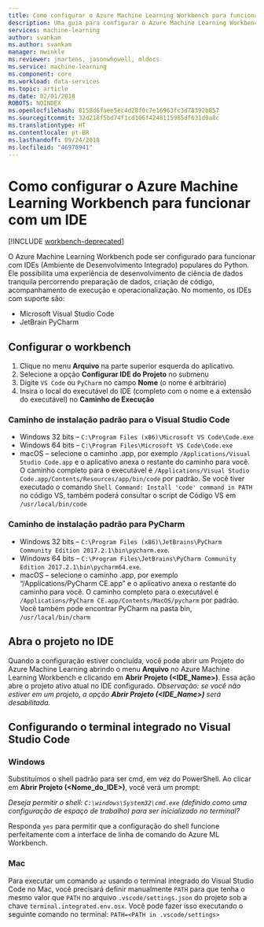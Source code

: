 ```yaml
---
title: Como configurar o Azure Machine Learning Workbench para funcionar com um IDE?  | Microsoft Docs
description: Uma guia para configurar o Azure Machine Learning Workbench para funcionar com o seu IDE.
services: machine-learning
author: svankam
ms.author: svankam
manager: mwinkle
ms.reviewer: jmartens, jasonwhowell, mldocs
ms.service: machine-learning
ms.component: core
ms.workload: data-services
ms.topic: article
ms.date: 02/01/2018
ROBOTS: NOINDEX
ms.openlocfilehash: 8158d6faee5ec4d28f0c7e16963fc3d78392b857
ms.sourcegitcommit: 32d218f5bd74f1cd106f4248115985df631d0a8c
ms.translationtype: HT
ms.contentlocale: pt-BR
ms.lasthandoff: 09/24/2018
ms.locfileid: "46978941"
---
```

# <a name="how-to-configure-azure-machine-learning-workbench-to-work-with-an-ide"></a>Como configurar o Azure Machine Learning Workbench para funcionar com um IDE 

[!INCLUDE [workbench-deprecated](../../../includes/aml-deprecating-preview-2017.md)]

O Azure Machine Learning Workbench pode ser configurado para funcionar com IDEs (Ambiente de Desenvolvimento Integrado) populares do Python. Ele possibilita uma experiência de desenvolvimento de ciência de dados tranquila percorrendo preparação de dados, criação de código, acompanhamento de execução e operacionalização. No momento, os IDEs com suporte são:
- Microsoft Visual Studio Code 
- JetBrain PyCharm 

## <a name="configure-workbench"></a>Configurar o workbench
1. Clique no menu **Arquivo** na parte superior esquerda do aplicativo. 
2. Selecione a opção **Configurar IDE do Projeto** no submenu 
3. Digite `VS Code` ou `PyCharm` no campo **Nome** (o nome é arbitrário)
4. Insira o local do executável do IDE (completo com o nome e a extensão do executável) no **Caminho de Execução**

### <a name="default-install-path-for-visual-studio-code"></a>Caminho de instalação padrão para o Visual Studio Code  

* Windows 32 bits – `C:\Program Files (x86)\Microsoft VS Code\Code.exe`
* Windows 64 bits – `C:\Program Files\Microsoft VS Code\Code.exe`
* macOS – selecione o caminho .app, por exemplo `/Applications/Visual Studio Code.app` e o aplicativo anexa o restante do caminho para você. O caminho completo para o executável é `/Applications/Visual Studio Code.app/Contents/Resources/app/bin/code` por padrão. Se você tiver executado o comando `Shell Command: Install 'code' command in PATH` no código VS, também poderá consultar o script de Código VS em `/usr/local/bin/code`

### <a name="default-install-path-for-pycharm"></a>Caminho de instalação padrão para PyCharm 

* Windows 32 bits – `C:\Program Files (x86)\JetBrains\PyCharm Community Edition 2017.2.1\bin\pycharm.exe`. 
* Windows 64 bits – `C:\Program Files\JetBrains\PyCharm Community Edition 2017.2.1\bin\pycharm64.exe`.
* macOS – selecione o caminho .app, por exemplo “/Applications/PyCharm CE.app” e o aplicativo anexa o restante do caminho para você. O caminho completo para o executável é `/Applications/PyCharm CE.app/Contents/MacOS/pycharm` por padrão. Você também pode encontrar PyCharm na pasta bin, `/usr/local/bin/charm`

## <a name="open-project-in-ide"></a>Abra o projeto no IDE 
Quando a configuração estiver concluída, você pode abrir um Projeto do Azure Machine Learning abrindo o menu **Arquivo** no Azure Machine Learning Workbench e clicando em **Abrir Projeto (<IDE_Name>)**. Essa ação abre o projeto ativo atual no IDE configurado. _Observação: se você não estiver em um projeto, a opção **Abrir Projeto (<IDE_Name>)** será desabilitada._

## <a name="configuring-the-integrated-terminal-in-visual-studio-code"></a>Configurando o terminal integrado no Visual Studio Code

### <a name="windows"></a>Windows 
Substituímos o shell padrão para ser cmd, em vez do PowerShell. Ao clicar em **Abrir Projeto (<Nome_do_IDE>)**, você verá um prompt: 

_Deseja permitir o shell: `C:\windows\System32\cmd.exe` (definido como uma configuração de espaço de trabalho) para ser inicializado no terminal?_

Responda `yes` para permitir que a configuração do shell funcione perfeitamente com a interface de linha de comando do Azure ML Workbench.

### <a name="mac"></a>Mac
Para executar um comando `az` usando o terminal integrado do Visual Studio Code no Mac, você precisará definir manualmente `PATH` para que tenha o mesmo valor que `PATH` no arquivo `.vscode/settings.json` do projeto sob a chave `terminal.integrated.env.osx`. Você pode fazer isso executando o seguinte comando no terminal: `PATH=<PATH in .vscode/settings>`
